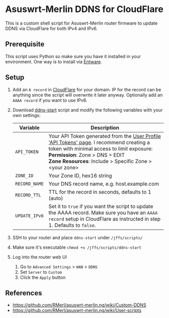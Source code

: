 # Asuswrt-Merlin DDNS for CloudFlare

This is a custom shell script for Asuswrt-Merlin router firmware to update DDNS via CloudFlare for both IPv4 and IPv6.

## Prerequisite

This script uses Python so make sure you have it installed in your environment. One way is to install via [Entware](https://github.com/RMerl/asuswrt-merlin.ng/wiki/Entware).

## Setup

1. Add an `A record` in [CloudFlare](https://www.cloudflare.com/) for your domain. IP for the record can be anything since the script will overwrite it later anyway. Optionally add an `AAAA record` if you want to use IPv6.

1. Download [ddns-start](ddns-start) script and modify the following variables with your own settings:

   | Variable      | Description                                                                                                                                                                                                                                                                                     |
   | ------------- | ----------------------------------------------------------------------------------------------------------------------------------------------------------------------------------------------------------------------------------------------------------------------------------------------- |
   | `API_TOKEN`   | Your API Token generated from the [User Profile 'API Tokens' page](https://dash.cloudflare.com/profile/api-tokens). I recommend creating a token with minimal access to limit exposure:<br />**Permission**: Zone > DNS > EDIT<br />**Zone Resources**: Include > Specific Zone > \<your zone\> |
   | `ZONE_ID`     | Your Zone ID, hex16 string                                                                                                                                                                                                                                                                      |
   | `RECORD_NAME` | Your DNS record name, e.g. host.example.com                                                                                                                                                                                                                                                     |
   | `RECORD_TTL`  | TTL for the record in seconds, defaults to 1 (auto)                                                                                                                                                                                                                                             |
   | `UPDATE_IPv6` | Set it to `true` if you want the script to update the AAAA record. Make sure you have an `AAAA record` setup in CloudFlare as instructed in step 1. Defaults to `false`.                                                                                                                        |

1. SSH to your router and place `ddns-start` under `/jffs/scripts/`

1. Make sure it's executable `chmod +x /jffs/scripts/ddns-start`

1. Log into the router web UI

   1. Go to `Advanced Settings` > `WAN` > `DDNS`
   1. Set `Server` to `Custom`
   1. Click the `Apply` button

## References

- <https://github.com/RMerl/asuswrt-merlin.ng/wiki/Custom-DDNS>
- <https://github.com/RMerl/asuswrt-merlin.ng/wiki/User-scripts>
